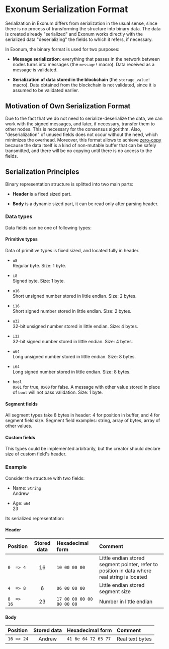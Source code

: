 # Exonum Serialization Format

Serialization in Exonum differs from serialization in the usual sense, since
there is no process of transforming the structure into binary data. The data is
created already "serialized" and Exonum works directly with the serialized data
"deserializing" the fields to which it refers, if necessary.

In Exonum, the binary format is used for two purposes:

- **Message serialization**: everything that passes in the network between nodes
  turns into messages (the `message!` macro). Data received as a message is
  validated.

- **Serialization of data stored in the blockchain** (the `storage_value!`
  macro). Data obtained from the blockchain is not validated, since it is assumed
  to be validated earlier.

## Motivation of Own Serialization Format

Due to the fact that we do not need to serialize-deserialize the data, we can
work with the signed messages, and later, if necessary, transfer them to other
nodes. This is necessary for the consensus algorithm. Also, "deserialization" of
unused fields does not occur without the need, which minimizes the overhead.
Moreover, this format allows to achieve [zero-copy][zero_copy] because the data
itself is a kind of non-mutable buffer that can be safely transmitted, and there
will be no copying until there is no access to the fields.

## Serialization Principles

Binary representation structure is splitted into two main parts:

- **Header** is a fixed sized part.

- **Body** is a dynamic sized part, it can be read only after parsing header.

### Data types

Data fields can be one of following types:

#### Primitive types

Data of primitive types is fixed sized, and located fully in header.

- `u8`  
  Regular byte. Size: 1 byte.

- `i8`  
  Signed byte. Size: 1 byte.

- `u16`  
  Short unsigned number stored in little endian. Size: 2 bytes.

- `i16`  
  Short signed number stored in little endian. Size: 2 bytes.

- `u32`  
  32-bit unsigned number stored in little endian. Size: 4 bytes.

- `i32`  
  32-bit signed number stored in little endian. Size: 4 bytes.

- `u64`  
  Long unsigned number stored in little endian. Size: 8 bytes.

- `i64`  
  Long signed number stored in little endian. Size: 8 bytes.

- `bool`  
  `0x01` for true, `0x00` for false. A message with other value stored in place
  of `bool` will not pass validation. Size: 1 byte.

#### Segment fields

All segment types take 8 bytes in header: 4 for position in buffer, and 4 for
segment field size. Segment field examples: string, array of bytes, array of
other values.

#### Custom fields

This types could be implemented arbitrarily, but the creator should declare
size of custom field's header.

### Example

Consider the structure with two fields:

- Name: `String`  
  Andrew

- Age: `u64`  
  23

Its serialized representation:

#### Header

| Position | Stored data  | Hexadecimal form | Comment |
|:--------|:------:|:---------------------|:--------------------------------------------------|
`0  => 4`  | 16    | `10 00 00 00`            | Little endian stored segment pointer, refer to position in data where real string is located |
`4  => 8`  | 6     | `06 00 00 00`            | Little endian stored segment size |
`8  => 16` | 23    | `17 00 00 00 00 00 00 00`| Number in little endian |

#### Body

| Position | Stored data  | Hexadecimal form | Comment |
|:--------|:------:|:---------------------|:--------------------------------------------------|
`16 => 24` | Andrew| `41 6e 64 72 65 77`       | Real text bytes|

[zero_copy]: https://en.wikipedia.org/wiki/Zero-copy
